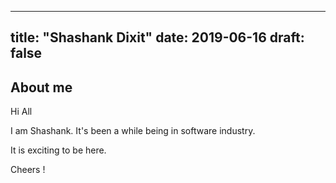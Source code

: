 
---
title: "Shashank Dixit"
date: 2019-06-16
draft: false
---

## About me
Hi All

I am Shashank. It's been a while being in software industry. 

It is exciting to be here. 

Cheers !
